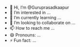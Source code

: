 - 👋 Hi, I’m @Guruprasadkaapur
- 👀 I’m interested in ...
- 🌱 I’m currently learning ...
- 💞️ I’m looking to collaborate on ...
- 📫 How to reach me ...
- 😄 Pronouns: ...
- ⚡ Fun fact: ...

<!---
Guruprasadkaapur/Guruprasadkaapur is a ✨ special ✨ repository because its `README.md` (this file) appears on your GitHub profile.
You can click the Preview link to take a look at your changes.
--->

